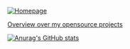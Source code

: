 [![Homepage](https://img.shields.io/badge/homepage-browse-black?logo=firefox&style=for-the-badge)](https://www.lieret.net)

[Overview over my opensource projects](https://www.lieret.net/opensource) 

[![Anurag's GitHub stats](https://github-readme-stats.vercel.app/api?username=klieret&hide_border=false&title_color=000000&hide_rank=true&show_icons=true&icon_color=000000&disable_animations=true&custom_title=Stats)](https://github.com/anuraghazra/github-readme-stats)


